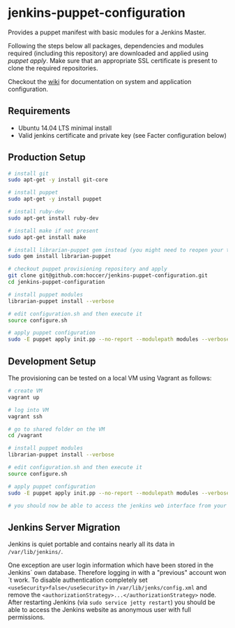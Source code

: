 jenkins-puppet-configuration
============================

Provides a puppet manifest with basic modules for a Jenkins Master.

Following the steps below all packages, dependencies and modules required (including this repository) are downloaded and applied using _puppet apply_. Make sure that an appropriate SSL certificate is present to clone the required repositories.

Checkout the [wiki](https://github.com/hoccer/jenkins-puppet-configuration/wiki) for documentation on system and application configuration.

## Requirements

* Ubuntu 14.04 LTS minimal install
* Valid jenkins certificate and private key (see Facter configuration below)

## Production Setup

```bash
# install git
sudo apt-get -y install git-core

# install puppet
sudo apt-get -y install puppet

# install ruby-dev
sudo apt-get install ruby-dev

# install make if not present
sudo apt-get install make

# install librarian-puppet gem instead (you might need to reopen your terminal afterwards)
sudo gem install librarian-puppet

# checkout puppet provisioning repository and apply
git clone git@github.com:hoccer/jenkins-puppet-configuration.git
cd jenkins-puppet-configuration

# install puppet modules
librarian-puppet install --verbose

# edit configuration.sh and then execute it
source configure.sh

# apply puppet configuration
sudo -E puppet apply init.pp --no-report --modulepath modules --verbose
```

## Development Setup

The provisioning can be tested on a local VM using Vagrant as follows:

```bash
# create VM
vagrant up

# log into VM
vagrant ssh

# go to shared folder on the VM
cd /vagrant

# install puppet modules
librarian-puppet install --verbose

# edit configuration.sh and then execute it
source configure.sh

# apply puppet configuration
sudo -E puppet apply init.pp --no-report --modulepath modules --verbose

# you should now be able to access the jenkins web interface from your host system at https://127.0.0.1:8443
```

## Jenkins Server Migration

Jenkins is quiet portable and contains nearly all its data in ```/var/lib/jenkins/```.

One exception are user login information which have been stored in the Jenkins´ own database.
Therefore logging in with a "previous" account won´t work. To disable authentication completely set ```<useSecurity>false</useSecurity>``` in ```/var/lib/jenks/config.xml``` and remove the ```<authorizationStrategy>...</authorizationStrategy>``` node.
After restarting Jenkins (via ```sudo service jetty restart```) you should be able to access the Jenkins website as anonymous user with full permissions.
